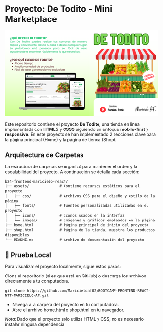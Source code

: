 # Proyecto: De Todito - Mini Marketplace
![Texto alternativo](./assets/images/de-todito.png)

Este repositorio contiene el proyecto **De Todito**, una tienda en línea implementada con **HTML5** y **CSS3** siguiendo un enfoque **mobile-first** y **responsive**. En este proyecto se han implementado 2 secciones clave para la página principal (Home) y la página de tienda (Shop).

## Arquitectura de Carpetas
La estructura de carpetas se organizó para mantener el orden y la escalabilidad del proyecto. A continuación se detalla cada sección:
```
b24-frontend-maricielo-react/
├── assets/              # Contiene recursos estáticos para el proyecto
│   ├── css/             # Archivos CSS para el diseño y estilo de la página
│   ├── fonts/           # Fuentes personalizadas utilizadas en el proyecto
│   ├── icons/           # Iconos usados en la interfaz
│   └── images/          # Imágenes y gráficos empleados en la página
├── home.html            # Página principal de inicio del proyecto
├── shop.html            # Página de la tienda, muestra los productos disponibles
└── README.md            # Archivo de documentación del proyecto
```

## 🚀 Prueba Local
Para visualizar el proyecto localmente, sigue estos pasos:

Clona el repositorio (si es que está en GitHub) o descarga los archivos directamente a tu computadora.

```
git clone https://github.com/Maricieloaf02/BOOTCAMP-FRONTEND-REACT-NTT-MARICIELO-AF.git
```
- Navega a la carpeta del proyecto en tu computadora.
- Abre el archivo home.html o shop.html en tu navegador.

*Nota*: Dado que el proyecto solo utiliza HTML y CSS, no es necesario instalar ninguna dependencia.

